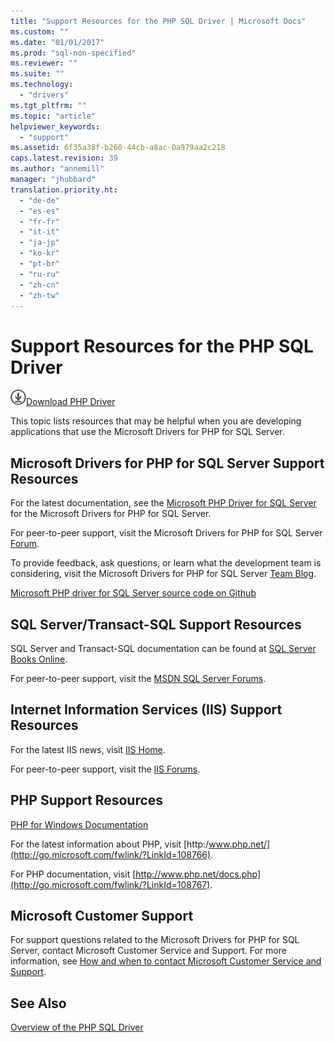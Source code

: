 ```yaml
---
title: "Support Resources for the PHP SQL Driver | Microsoft Docs"
ms.custom: ""
ms.date: "01/01/2017"
ms.prod: "sql-non-specified"
ms.reviewer: ""
ms.suite: ""
ms.technology: 
  - "drivers"
ms.tgt_pltfrm: ""
ms.topic: "article"
helpviewer_keywords: 
  - "support"
ms.assetid: 6f35a38f-b260-44cb-a8ac-0a979aa2c218
caps.latest.revision: 39
ms.author: "annemill"
manager: "jhubbard"
translation.priority.ht: 
  - "de-de"
  - "es-es"
  - "fr-fr"
  - "it-it"
  - "ja-jp"
  - "ko-kr"
  - "pt-br"
  - "ru-ru"
  - "zh-cn"
  - "zh-tw"
---
```

# Support Resources for the PHP SQL Driver
![Download](../../ssdt/media/download.png)[Download PHP Driver](https://www.microsoft.com/download/details.aspx?id=20098)

This topic lists resources that may be helpful when you are developing applications that use the Microsoft Drivers for PHP for SQL Server.  
  
## Microsoft Drivers for PHP for SQL Server Support Resources  
For the latest documentation, see the [Microsoft PHP Driver for SQL Server](../../connect/php/microsoft-php-driver-for-sql-server.md) for the Microsoft Drivers for PHP for SQL Server.  
  
For peer-to-peer support, visit the Microsoft Drivers for PHP for SQL Server [Forum](https://social.msdn.microsoft.com/Forums/sqlserver/home?forum=sqldriverforphp).  
  
To provide feedback, ask questions, or learn what the development team is considering, visit the Microsoft Drivers for PHP for SQL Server [Team Blog](http://go.microsoft.com/fwlink/?LinkID=108675).  
  
[Microsoft PHP driver for SQL Server source code on Github](https://github.com/azure/msphpsql)  
  
## SQL Server/Transact-SQL Support Resources  
SQL Server and Transact-SQL documentation can be found at [SQL Server Books Online](http://go.microsoft.com/fwlink/?LinkID=62618).  
  
For peer-to-peer support, visit the [MSDN SQL Server Forums](https://social.msdn.microsoft.com/Forums/sqlserver/home).  
  
## Internet Information Services (IIS) Support Resources  
For the latest IIS news, visit [IIS Home](http://go.microsoft.com/fwlink/?LinkId=108763).  
  
For peer-to-peer support, visit the [IIS Forums](http://go.microsoft.com/fwlink/?LinkId=108765).  
  
## PHP Support Resources  
[PHP for Windows Documentation](http://windows.php.net/)  
  
For the latest information about PHP, visit [http:/www.php.net/](http://go.microsoft.com/fwlink/?LinkId=108766).  
  
For PHP documentation, visit [http://www.php.net/docs.php](http://go.microsoft.com/fwlink/?LinkId=108767).  
  
## Microsoft Customer Support  
For support questions related to the Microsoft Drivers for PHP for SQL Server, contact Microsoft Customer Service and Support. For more information, see [How and when to contact Microsoft Customer Service and Support](http://go.microsoft.com/fwlink/?LinkId=122302).  
  
## See Also  
[Overview of the PHP SQL Driver](../../connect/php/overview-of-the-php-sql-driver.md)
  
